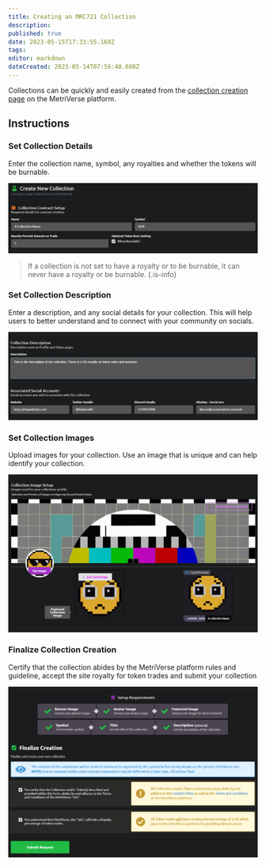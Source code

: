 ```yaml
---
title: Creating an MRC721 Collection
description: 
published: true
date: 2023-05-15T17:33:55.160Z
tags: 
editor: markdown
dateCreated: 2023-05-14T07:56:40.660Z
---
```


Collections can be quickly and easily created from the [collection creation page](https://metriverse.exchange/app/manage/collection/create) on the MetriVerse platform.

## Instructions
### Set Collection Details

Enter the collection name, symbol, any royalties and whether the tokens will be burnable.

![create_collection_1.png](/developer-guides/create_collection_1.png)

> If a collection is not set to have a royalty or to be burnable, it can never have a royalty or be burnable.
{.is-info}

### Set Collection Description

Enter a description, and any social details for your collection. This will help users to better understand and to connect with your community on socials.

![create_collection_2.png](/developer-guides/create_collection_2.png)

### Set Collection Images

Upload images for your collection. Use an image that is unique and can help identify your collection.

![create_collection_3.png](/developer-guides/create_collection_3.png)


### Finalize Collection Creation

Certify that the collection abides by the MetriVerse platform rules and guideline, accept the site royalty for token trades and submit your collection

![create_collection_4.png](/developer-guides/create_collection_4.png)